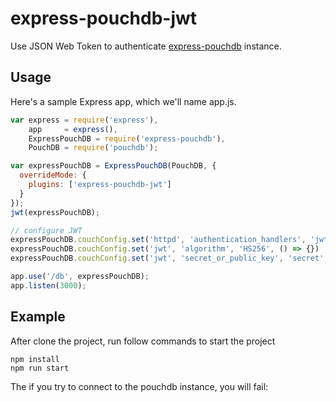 # express-pouchdb-jwt

Use JSON Web Token to authenticate [express-pouchdb](https://github.com/pouchdb/express-pouchdb)
instance.

## Usage

Here's a sample Express app, which we'll name app.js.

```javascript
var express = require('express'),
    app     = express(),
    ExpressPouchDB = require('express-pouchdb'),
    PouchDB = require('pouchdb');

var expressPouchDB = ExpressPouchDB(PouchDB, {
  overrideMode: {
    plugins: ['express-pouchdb-jwt']
  }
});
jwt(expressPouchDB);

// configure JWT
expressPouchDB.couchConfig.set('httpd', 'authentication_handlers', 'jwt', () => {})
expressPouchDB.couchConfig.set('jwt', 'algorithm', 'HS256', () => {})
expressPouchDB.couchConfig.set('jwt', 'secret_or_public_key', 'secret', () => {})

app.use('/db', expressPouchDB);
app.listen(3000);
```

## Example

After clone the project, run follow commands to start the project

```
npm install
npm run start
```

The if you try to connect to the pouchdb instance, you will fail:

```

```

